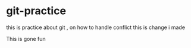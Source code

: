 # git-practice

this is practice about git , on how to handle conflict
this is change i made

This is gone fun

